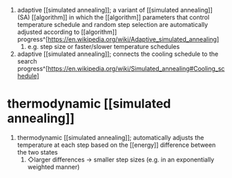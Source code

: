 1. adaptive [[simulated annealing]]; a variant of [[simulated annealing]] (SA) [[algorithm]] in which the [[algorithm]] parameters that control temperature schedule and random step selection are automatically adjusted according to [[algorithm]] progress^[https://en.wikipedia.org/wiki/Adaptive_simulated_annealing]
	1. e.g. step size or faster/slower temperature schedules
2. adaptive [[simulated annealing]]; connects the cooling schedule to the search progress^[https://en.wikipedia.org/wiki/Simulated_annealing#Cooling_schedule]

# thermodynamic [[simulated annealing]]
1. thermodynamic [[simulated annealing]]; automatically adjusts the temperature at each step based on the [[energy]] difference between the two states
	1. ◇larger differences → smaller step sizes (e.g. in an exponentially weighted manner)